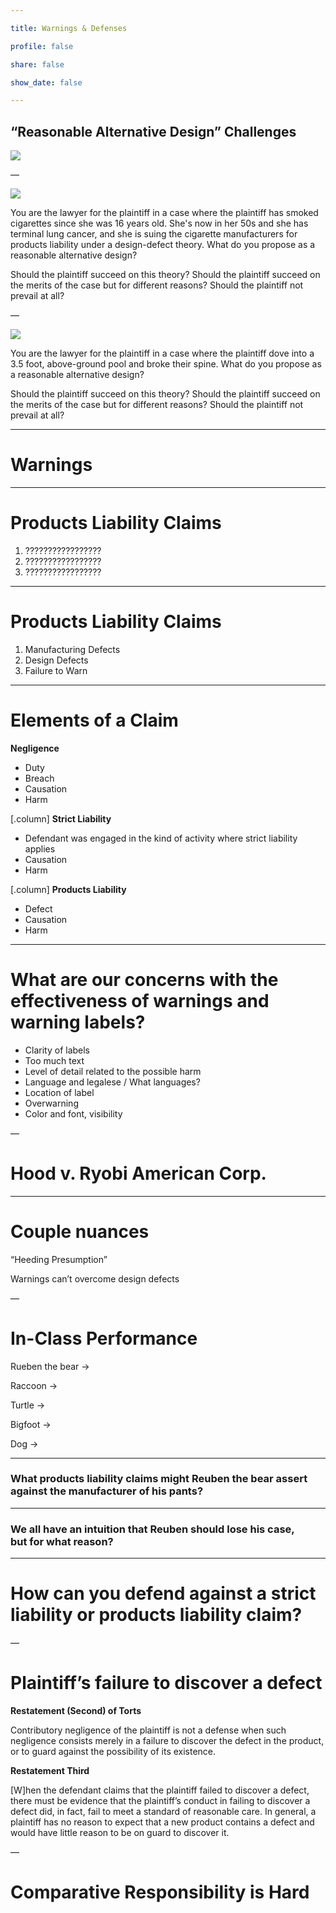 ```yaml
---

title: Warnings & Defenses

profile: false

share: false

show_date: false

---
```




## “Reasonable Alternative Design” Challenges

![](images/vw.jpg)

—

![](images/newport.jpeg)

You are the lawyer for the plaintiff in a case where the plaintiff has smoked cigarettes since she was 16 years old. She's now in her 50s and she has terminal lung cancer, and she is suing the cigarette manufacturers for products liability under a design-defect theory. What do you propose as a reasonable alternative design?

Should the plaintiff succeed on this theory? Should the plaintiff succeed on the merits of the case but for different reasons? Should the plaintiff not prevail at all?

—


![](images/pool.jpeg)

You are the lawyer for the plaintiff in a case where the plaintiff dove into a 3.5 foot, above-ground pool and broke their spine. What do you propose as a reasonable alternative design?

Should the plaintiff succeed on this theory? Should the plaintiff succeed on the merits of the case but for different reasons? Should the plaintiff not prevail at all?

---

# Warnings

---

# Products Liability Claims

1. ?????????????????
2. ?????????????????
3. ?????????????????

---

# Products Liability Claims

1. Manufacturing Defects
2. Design Defects
3. Failure to Warn

---

# Elements of a Claim

**Negligence**
- Duty
- Breach
- Causation
- Harm

[.column]
**Strict Liability**
- Defendant was engaged in the kind of activity where strict liability applies
- Causation
- Harm


[.column]
**Products Liability**
- Defect
- Causation
- Harm

---

# What are our concerns with the effectiveness of warnings and warning labels?

- Clarity of labels
- Too much text
- Level of detail related to the possible harm
- Language and legalese / What languages?
- Location of label
- Overwarning
- Color and font, visibility

—


# Hood v. Ryobi American Corp.

---

# Couple nuances

“Heeding Presumption”

Warnings can’t overcome design defects

—

# In-Class Performance

Rueben the bear →

Raccoon →

Turtle →

Bigfoot →

Dog →

---

### What products liability claims might Reuben the bear assert against the manufacturer of his pants?

---

### We all have an intuition that Reuben should lose his case, <br>but for what reason?

---

# How can you defend against a strict liability or products liability claim?

—

# Plaintiff’s failure to discover a defect

**Restatement (Second) of Torts**

Contributory negligence of the plaintiff is not a defense when such negligence consists merely in a failure to discover the defect in the product, or to guard against the possibility of its existence.

**Restatement Third**

[W]hen the defendant claims that the plaintiff failed to discover a defect, there must be evidence that the plaintiff’s conduct in failing to discover a defect did, in fact, fail to meet a standard of reasonable care. In general, a plaintiff has no reason to expect that a new product contains a defect and would have little reason to be on guard to discover it.

—

# Comparative Responsibility is Hard

